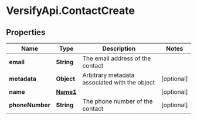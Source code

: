 # VersifyApi.ContactCreate

## Properties

Name | Type | Description | Notes
------------ | ------------- | ------------- | -------------
**email** | **String** | The email address of the contact | 
**metadata** | **Object** | Arbitrary metadata associated with the object | [optional] 
**name** | [**Name1**](Name1.md) |  | [optional] 
**phoneNumber** | **String** | The phone number of the contact | [optional] 


